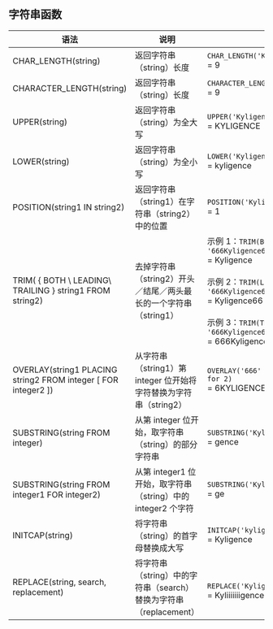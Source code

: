 ## 字符串函数

| 语法                                     | 说明                               | 示例                                       |
| ---------------------------------------- | -------------------------------------- | ---------------------------------------- |
| CHAR_LENGTH(string)| 返回字符串（string）长度                                | `CHAR_LENGTH('Kyligence')`<br />  = 9 |
| CHARACTER_LENGTH(string)                 | 返回字符串（string）长度               | `CHARACTER_LENGTH('Kyligence')`<br /> = 9 |
| UPPER(string)| 返回字符串（string）为全大写   | `UPPER('Kyligence')`<br />  = KYLIGENCE |
| LOWER(string)| 返回字符串（string）为全小写 | `LOWER('Kyligence')`<br /> = kyligence |
| POSITION(string1 IN string2)| 返回字符串（string1）在字符串（string2）中的位置 | `POSITION('Kyli' IN 'Kyligence')`<br /> = 1 |
| TRIM( { BOTH \ LEADING\ TRAILING } string1 FROM string2) | 去掉字符串（string2）开头／结尾／两头最长的一个字符串（string1） | 示例 1：`TRIM(BOTH '6' FROM '666Kyligence66')`<br /> = Kyligence<br /><br />示例 2：`TRIM(LEADING '6' FROM '666Kyligence66')`<br /> = Kyligence66<br /><br />示例 3：`TRIM(TRAILING '6' FROM '666Kyligence66')`<br /> = 666Kyligence |
| OVERLAY(string1 PLACING string2 FROM integer [ FOR integer2 ])| 从字符串（string1）第 integer 位开始将字符替换为字符串（string2）   | `OVERLAY('666' placing 'KYLIGENCE' FROM 2 for 2)`<br /> = 6KYLIGENCE |
| SUBSTRING(string FROM integer)| 从第 integer 位开始，取字符串（string）的部分字符串 | `SUBSTRING('Kyligence' FROM 5)`<br /> = gence |
| SUBSTRING(string FROM integer1 FOR integer2) | 从第 integer1 位开始，取字符串（string）中的 integer2 个字符    | `SUBSTRING('Kyligence' from 5 for 2)`<br /> = ge |
| INITCAP(string)                          | 将字符串（string）的首字母替换成大写                          | `INITCAP('kyligence')`<br /> = Kyligence |
| REPLACE(string, search, replacement) | 将字符串（string）中的字符串（search） 替换为字符串（replacement） | ` REPLACE('Kyligence','Kyli','Kyliiiiiii')`<br /> = Kyliiiiiiigence |

